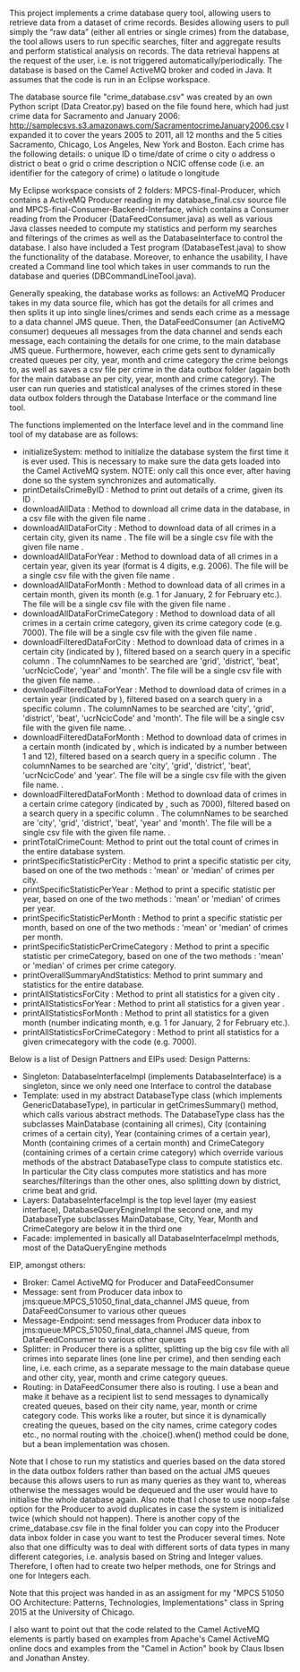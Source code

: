 This project implements a crime database query tool, allowing users to retrieve data from a dataset of crime records. Besides allowing users to pull simply the “raw data” (either all entries or single crimes) from the database, the tool allows users to run specific searches, filter and aggregate results and perform statistical analysis on records. The data retrieval happens at the request of the user, i.e. is not triggered automatically/periodically. The database is based on the Camel ActiveMQ broker and coded in Java. It assumes that the code is run in an Eclipse workspace.

The database source file "crime_database.csv" was created by an own Python script (Data Creator.py) based on the file found here, which had just crime data for Sacramento and January 2006: http://samplecsvs.s3.amazonaws.com/SacramentocrimeJanuary2006.csv
I expanded it to cover the years 2005 to 2011, all 12 months and the 5 cities Sacramento, Chicago, Los Angeles, New York and Boston.
Each crime has the following details:
o	unique ID
o	time/date of crime
o	city
o	address
o	district
o	beat
o	grid
o	crime description
o	NCIC offense code (i.e. an identifier for the category of crime)
o	latitude
o	longitude

My Eclipse workspace consists of 2 folders: MPCS-final-Producer, which contains a ActiveMQ Producer reading in my database_final.csv source file and MPCS-final-Consumer-Backend-Interface, which contains a Consumer reading from the Producer (DataFeedConsumer.java) as well as various Java classes needed to compute my statistics and perform my searches and filterings of the crimes as well as the DatabaseInterface to control the database. I also have included a Test program (DatabaseTest.java) to show the functionality of the database. Moreover, to enhance the usability, I have created a Command line tool which takes in user commands to run the database and queries (DBCommandLineTool.java).

Generally speaking, the database works as follows: an ActiveMQ Producer takes in my data source file, which has got the details for all crimes and then splits it up into single lines/crimes and sends each crime as a message to a data channel JMS queue. Then, the DataFeedConsumer (an ActiveMQ consumer) dequeues all messages from the data channel and sends each message, each containing the details for one crime, to the main database JMS queue. Furthermore, however, each crime gets sent to dynamically created queues per city, year, month and crime category the crime belongs to, as well as saves a csv file per crime in the data outbox folder (again both for the main database an per city, year, month and crime category). The user can run queries and statistical analyses of the crimes stored in these data outbox folders through the Database Interface or the command line tool. 

The functions implemented on the Interface level and in the command line tool of my database are as follows:
- initializeSystem: method to initialize the database system the first time it is ever used. This is necessary to make sure the data gets loaded into the Camel ActiveMQ system. NOTE: only call this once ever, after having done so the system synchronizes and automatically.
- printDetailsCrimeByID <ID>: Method to print out details of a crime, given its ID <ID>.
- downloadAllData <outputFileName>: Method to download all crime data in the database, in a csv file with the given file name <outputFileName>.
- downloadAllDataForCity <city> <outputFileName>: Method to download data of all crimes in a certain city, given its name <city>. The file will be a single csv file with the given file name <outputFileName>.
- downloadAllDataForYear <year> <outputFileName>: Method to download data of all crimes in a certain year, given its year <year> (format is 4 digits, e.g. 2006). The file will be a single csv file with the given file name <outputFileName>.
- downloadAllDataForMonth <month by digit> <outputFileName>: Method to download data of all crimes in a certain month, given its month <month by digit> (e.g. 1 for January, 2 for February etc.). The file will be a single csv file with the given file name <outputFileName>.
- downloadAllDataForCrimeCategory <crimeCode> <outputFileName>: Method to download data of all crimes in a certain crime category, given its crime category code <crimeCode> (e.g. 7000). The file will be a single csv file with the given file name <outputFileName>.
- downloadFilteredDataForCity <cityName> <columnName> <queryValue> <outputFileName>: Method to download data of crimes in a certain city (indicated by <cityName>), filtered based on a search query <queryValue> in a specific column <columnName>. The columnNames to be searched are 'grid', 'district', 'beat', 'ucrNcicCode', 'year' and 'month'. The file will be a single csv file with the given file name. <outputFileName>.
- downloadFilteredDataForYear <year> <columnName> <queryValue> <outputFileName>: Method to download data of crimes in a certain year (indicated by <year>), filtered based on a search query <queryValue> in a specific column <columnName>. The columnNames to be searched are 'city', 'grid', 'district', 'beat', 'ucrNcicCode' and 'month'. The file will be a single csv file with the given file name. <outputFileName>.
- downloadFilteredDataForMonth <month> <columnName> <queryValue> <outputFileName>: Method to download data of crimes in a certain month (indicated by <month>, which is indicated by a number between 1 and 12), filtered based on a search query <queryValue> in a specific column <columnName>. The columnNames to be searched are 'city', 'grid', 'district', 'beat', 'ucrNcicCode' and 'year'. The file will be a single csv file with the given file name. <outputFileName>.
- downloadFilteredDataForMonth <crimeCode> <columnName> <queryValue> <outputFileName>: Method to download data of crimes in a certain crime category (indicated by <crimeCode>, such as 7000), filtered based on a search query <queryValue> in a specific column <columnName>. The columnNames to be searched are 'city', 'grid', 'district', 'beat', 'year' and 'month'. The file will be a single csv file with the given file name. <outputFileName>.
- printTotalCrimeCount: Method to print out the total count of crimes in the entire database system.
- printSpecificStatisticPerCity <statisticMethod>: Method to print a specific statistic per city, based on one of the two methods <statisticMethod>: 'mean' or 'median' of crimes per city.
- printSpecificStatisticPerYear <statisticMethod>: Method to print a specific statistic per year, based on one of the two methods <statisticMethod>: 'mean' or 'median' of crimes per year.
- printSpecificStatisticPerMonth <statisticMethod>: Method to print a specific statistic per month, based on one of the two methods <statisticMethod>: 'mean' or 'median' of crimes per month.
- printSpecificStatisticPerCrimeCategory <statisticMethod>: Method to print a specific statistic per crimeCategory, based on one of the two methods <statisticMethod>: 'mean' or 'median' of crimes per crime category.
- printOverallSummaryAndStatistics: Method to print summary and statistics for the entire database.
- printAllStatisticsForCity <cityName>: Method to print all statistics for a given city <cityName>.
- printAllStatisticsForYear <year>: Method to print all statistics for a given year <year>.
- printAllStatisticsForMonth <month>: Method to print all statistics for a given month <month> (number indicating month, e.g. 1 for January, 2 for February etc.).
- printAllStatisticsForCrimeCategory <crimeCode>: Method to print all statistics for a given crimecategory with the code <crimeCode> (e.g. 7000).


Below is a list of Design Pattners and EIPs used:
Design Patterns:
- Singleton: DatabaseInterfaceImpl (implements DatabaseInterface) is a singleton, since we only need one Interface to control the database
- Template: used in my abstract DatabaseType class (which implements GenericDatabaseType), in particular in getCrimesSummary() method, which calls various abstract methods. The DatabaseType class has the subclasses MainDatabase (containing all crimes), City (containing crimes of a certain city), Year (containing crimes of a certain year), Month (containing crimes of a certain month) and CrimeCategory (containing crimes of a certain crime category) which override various methods of the abstract DatabaseType class to compute statistics etc. In particular the City class computes more statistics and has more searches/filterings than the other ones, also splitting down by district, crime beat and grid.
- Layers: DatabaseInterfaceImpl is the top level layer (my easiest interface), DatabaseQueryEngineImpl the second one, and my DatabaseType subclasses MainDatabase, City, Year, Month and CrimeCategory are below it in the third one
- Facade: implemented in basically all DatabaseInterfaceImpl methods, most of the DataQueryEngine methods

EIP, amongst others:
- Broker: Camel ActiveMQ for Producer and DataFeedConsumer
- Message: sent from Producer data inbox to jms:queue:MPCS_51050_final_data_channel JMS queue, from DataFeedConsumer to various other queues
- Message-Endpoint: send messages from Producer data inbox to jms:queue:MPCS_51050_final_data_channel JMS queue, from DataFeedConsumer to various other queues
- Splitter: in Producer there is a splitter, splitting up the big csv file with all crimes into separate lines (one line per crime), and then sending each line, i.e. each crime, as a separate message to the main database queue and other city, year, month and crime category queues.
- Routing: in DataFeedConsumer there also is routing. I use a bean and make it behave as a recipient list to send messages to dynamically created queues, based on their city name, year, month or crime category code. This works like a router, but since it is dynamically creating the queues, based on the city names, crime category codes etc., no normal routing with the .choice().when() method could be done, but a bean implementation was chosen.

Note that I chose to run my statistics and queries based on the data stored in the data outbox folders rather than based on the actual JMS queues because this allows users to run as many queries as they want to, whereas otherwise the messages would be dequeued and the user would have to initialise the whole database again. 
Also note that I chose to use noop=false option for the Producer to avoid duplicates in case the system is initialized twice (which should not happen). There is another copy of the crime_database.csv file in the final folder you can copy into the Producer data inbox folder in case you want to test the Producer several times.
Note also that one difficulty was to deal with different sorts of data types in many different categories, i.e. analysis based on String and Integer values. Therefore, I often had to create two helper methods, one for Strings and one for Integers each. 

Note that this project was handed in as an assigment for my "MPCS 51050 OO Architecture: Patterns, Technologies, Implementations" class in Spring 2015 at the University of Chicago.

I also want to point out that the code related to the Camel ActiveMQ elements is partly based on examples from Apache's Camel ActiveMQ online docs and examples from the "Camel in Action" book by Claus Ibsen and Jonathan Anstey.
